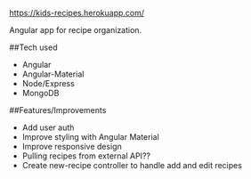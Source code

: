 https://kids-recipes.herokuapp.com/

Angular app for recipe organization.

##Tech used
 - Angular
 - Angular-Material
 - Node/Express
 - MongoDB

##Features/Improvements
 - Add user auth
 - Improve styling with Angular Material
 - Improve responsive design
 - Pulling recipes from external API??
 - Create new-recipe controller to handle add and edit recipes
